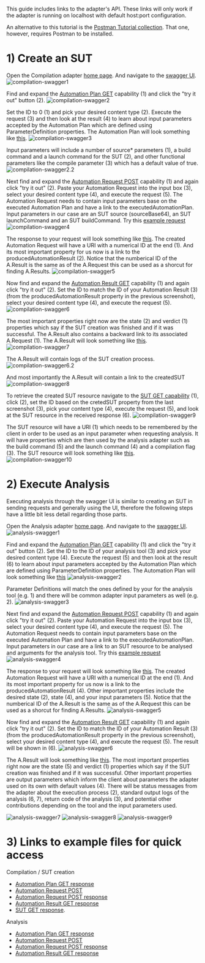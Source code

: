 This guide includes links to the adapter's API. These links will only work if the adapter is running on localhost with default host:port configuration.

An alternative to this tutorial is the [Postman Tutorial collection](https://pajda.fit.vutbr.cz/xvasic/oslc-generic-analysis/-/blob/master/Tutorial.postman_collection.json). That one, however, requires Postman to be installed.

# 1) Create an SUT
Open the Compilation adapter [home page](http://localhost:8081/compilation/). And navigate to the [swagger UI](http://localhost:8081/compilation/swagger-ui/index.jsp).
![compilation-swagger1](uploads/a2de0be031fc4162abe22a2aa17dec4f/compilation-swagger1.png)

Find and expand the [Automation Plan GET](http://localhost:8081/compilation/swagger-ui/index.jsp#/Web%20Service%20for%20%7BAutomationPlan%7D/getAutomationPlan) capability (1) and click the "try it out" button (2).
![compilation-swagger2](uploads/6e4c79fa98b03f64041b0f65105bb3b5/compilation-swagger2.png)

Set the ID to 0 (1) and pick your desired content type (2). Execute the request (3) and then look at the result (4) to learn about input parameters accepted by the Automation Plan which are defined using ParameterDefinition properties. The Automation Plan will look something like [this](uploads/d3e82b34202164d279849cd1ac8cce43/compilation-autoplan.xml).
![compilation-swagger3](uploads/6b7f817086eff2d238907ad31a41b047/compilation-swagger3.png)

Input parameters will include a number of source* parameters (1), a build command and a launch command for the SUT (2), and other functional parameters like the compile parameter (3) which has a default value of true.
![compilation-swagger2.2](uploads/ecf83d348564c0b4e34e82383cda0e30/compilation-swagger2.2.png)

Next find and expand the [Automation Request POST](http://localhost:8081/compilation/swagger-ui/index.jsp#/OSLC%20Service%20for%20%7BAutomationPlan%2C%20AutomationRequest%2C%20AutomationResult%2C%20SUT%7D/createAutomationRequest) capability (1) and again click "try it out" (2). Paste your Automation Request into the input box (3), select your desired content type (4), and execute the request (5). The Automation Request needs to contain input parameters base on the executed Automation Plan and have a link to the executedAutomationPlan. Input parameters in our case are an SUT source (sourceBase64), an SUT launchCommand and an SUT buildCommand.
Try this [example request](uploads/0763b59c1db76494f087bf969a1a548c/compilation-request.xml)
![compilation-swagger4](uploads/b8251f36d855d43d528bc861b693c659/compilation-swagger4.png)

The response to your request will look something like [this](uploads/21d098461c9d34314934ec665e198181/compilation-request-response.xml). The created Automation Request will have a URI with a numerical ID at the end (1). And its most important property for us now is a link to the producedAutomationResult (2). Notice that the numberical ID of the A.Result is the same as of the A.Request this can be used as a shorcut for finding A.Results. 
![compilation-swagger5](uploads/6aaecdd51fb8aafcb1b25726d48d4c62/compilation-swagger5.png)

Now find and expand the [Automation Result GET](http://localhost:8081/compilation/swagger-ui/index.jsp#/Web%20Service%20for%20%7BAutomationResult%7D/getAutomationResultAsHtml) capability (1) and again click "try it out" (2). Set the ID to match the ID of your Automation Result (3) (from the producedAutomationResult property in the previous screenshot), select your desired content type (4), and execute the request (5).
![compilation-swagger6](uploads/0dfb89790758486086e06a5af3a9bbc4/compilation-swagger6.png)

The most important properties right now are the state (2) and verdict (1) properties which say if the SUT creation was finished and if it was successful. The A.Result also contains a backward link to its associated A.Request (1). The A.Result will look something like [this](uploads/671303c9e6e6bc66820800801b0a7abc/compilation-result.xml).
![compilation-swagger7](uploads/81ec13467bd156458e5abb15ffce516d/compilation-swagger7.png)

The A.Result will contain logs of the SUT creation process.
![compilation-swagger6.2](uploads/0701b1a36e3f5f365c12d3390f6849a3/compilation-swagger6.2.png)

And most importantly the A.Result will contain a link to the createdSUT
![compilation-swagger8](uploads/a79f28aef51cce64da32d57d3f225d65/compilation-swagger8.png)

To retrieve the created SUT resource navigate to the [SUT GET capability](http://localhost:8081/compilation/swagger-ui/index.jsp#/Web%20Service%20for%20%7BSUT%7D/getSUTAsHtml) (1), click (2), set the ID based on the cretedSUT property from the last screenshot (3), pick your content type (4), execute the request (5), and look at the SUT resource in the received response (6).
![compilation-swagger9](uploads/8c901a9fd22570aed484b304e8baf17e/compilation-swagger9.png)

The SUT resource will have a URI (1) which needs to be remembered by the client in order to be used as an input parameter when requesting analysis. It will have properties which are then used by the analysis adapter such as the build command (5) and the launch command (4) and a compilation flag (3). The SUT resource will look something like [this](uploads/41e517e03bb10279a2790e61aff93ada/compilation-sut.xml).
![compilation-swagger10](uploads/6a73978db08a2f1536d43419b14981f6/compilation-swagger10.png)










# 2) Execute Analysis
Executing analysis through the swagger UI is similar to creating an SUT in sending requests and generally using the UI, therefore the following steps have a little bit less detail regarding those parts.

Open the Analysis adapter [home page](http://localhost:8080/analysis/). And navigate to the [swagger UI](http://localhost:8080/analysis/swagger-ui/index.jsp).
![analysis-swagger1](uploads/c6ac530008a108777d45c17aebe3272c/analysis-swagger1.png)

Find and expand the [Automation Plan GET](http://localhost:8080/analysis/swagger-ui/index.jsp#/Web%20Service%20for%20%7BAutomationPlan%7D/getAutomationPlanCompact) capability (1) and click the "try it out" button (2). Set the ID to the ID of your analysis tool (3) and pick your desired content type (4). Execute the request (5) and then look at the result (6) to learn about input parameters accepted by the Automation Plan which are defined using ParameterDefinition properties. The Automation Plan will look something like [this](uploads/4b1fa16a7dcfd6921ec8626300472ec7/analysis-autoplan.xml) 
![analysis-swagger2](uploads/1ab4b589c24fd5b48d1935046c647b46/analysis-swagger2.png)

Parameter Definitions will match the ones defined by your for the analysis tool (e.g. 1) and there will be common adapter input parameters as well (e.g. 2).
![analysis-swagger3](uploads/1d5030a4d759831f8d4718491f75badf/analysis-swagger3.png)

Next find and expand the [Automation Request POST](http://localhost:8080/analysis/swagger-ui/index.jsp#/OSLC%20Service%20for%20%7BAutomationPlan%2C%20AutomationRequest%2C%20AutomationResult%2C%20Contribution%7D/createAutomationRequest) capability (1) and again click "try it out" (2). Paste your Automation Request into the input box (3), select your desired content type (4), and execute the request (5). The Automation Request needs to contain input parameters base on the executed Automation Plan and have a link to the executedAutomationPlan. Input parameters in our case are a link to an SUT resource to be analysed and arguments for the analysis tool.
Try this [example request](uploads/f4a48562203a9766d6095c98403a9b9d/analysis-request.xml)
![analysis-swagger4](uploads/4de592c13518f7d71860dc40342e390a/analysis-swagger4.png)

The response to your request will look something like [this](uploads/f0c4684419a2f4b548d82c0863c61b99/analysis-request-response.xml). The created Automation Request will have a URI with a numerical ID at the end (1). And its most important property for us now is a link to the producedAutomationResult (4). Other important properties include the desired state (2), state (4), and your input parameters (5). Notice that the numberical ID of the A.Result is the same as of the A.Request this can be used as a shorcut for finding A.Results. 
![analysis-swagger5](uploads/5f247bfa9cf673cbe60193bab5ecac1f/analysis-swagger5.png)

Now find and expand the [Automation Result GET](http://localhost:8080/analysis/swagger-ui/index.jsp#/Web%20Service%20for%20%7BAutomationResult%7D/getAutomationResultCompact) capability (1) and again click "try it out" (2). Set the ID to match the ID of your Automation Result (3) (from the producedAutomationResult property in the previous screenshot), select your desired content type (4), and execute the request (5). The result will be shown in (6).
![analysis-swagger6](uploads/bdd05ad243e4a89490cae1b49b080b40/analysis-swagger6.png)

The A.Result will look something like [this](uploads/7ce9c817c99b42374a568313c94751bf/analysis-result.xml). The most important properties right now are the state (5) and verdict (1) properties which say if the SUT creation was finished and if it was successful. Other important properties are output parameters which inform the client about parameters the adapter used on its own with default values (4). There will be status messages from the adapter about the execution process (2), standard output logs of the analysis (6, 7), return code of the analysis (3), and potential other contributions depending on the tool and the input parameters used.

![analysis-swagger7](uploads/f91b9394408a66f62e60f05cba138f0d/analysis-swagger7.png)
![analysis-swagger8](uploads/1bc3f4f7164e6aa89f63f5925a386f5a/analysis-swagger8.png)
![analysis-swagger9](uploads/84ee2e55f7374ebc8ace04c94e552651/analysis-swagger9.png)


# 3) Links to example files for quick access
Compilation / SUT creation
- [Automation Plan GET response](uploads/d3e82b34202164d279849cd1ac8cce43/compilation-autoplan.xml)
- [Automation Request POST](uploads/0763b59c1db76494f087bf969a1a548c/compilation-request.xml)
- [Automation Request POST response](uploads/21d098461c9d34314934ec665e198181/compilation-request-response.xml)
- [Automation Result GET response](uploads/671303c9e6e6bc66820800801b0a7abc/compilation-result.xml)
- [SUT GET response](uploads/41e517e03bb10279a2790e61aff93ada/compilation-sut.xml).

Analysis
- [Automation Plan GET response](uploads/4b1fa16a7dcfd6921ec8626300472ec7/analysis-autoplan.xml) 
- [Automation Request POST](uploads/f4a48562203a9766d6095c98403a9b9d/analysis-request.xml)
- [Automation Request POST response](uploads/f0c4684419a2f4b548d82c0863c61b99/analysis-request-response.xml)
- [Automation Result GET response](uploads/7ce9c817c99b42374a568313c94751bf/analysis-result.xml)